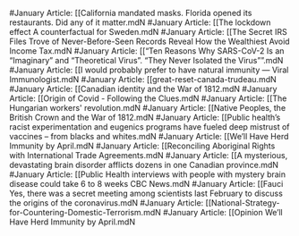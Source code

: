 #January
Article: [[California mandated masks. Florida opened its restaurants. Did any of it matter.mdN
#January
Article: [[The lockdown effect A counterfactual for Sweden.mdN
#January
Article: [[The Secret IRS Files Trove of Never-Before-Seen Records Reveal How the Wealthiest Avoid Income Tax.mdN
#January
Article: [[“Ten Reasons Why SARS-CoV-2 Is an “Imaginary” and “Theoretical Virus”. “They Never Isolated the Virus””.mdN
#January
Article: [[I would probably prefer to have natural immunity — Viral Immunologist.mdN
#January
Article: [[great-reset-canada-trudeau.mdN
#January
Article: [[Canadian identity and the War of 1812.mdN
#January
Article: [[Origin of Covid - Following the Clues.mdN
#January
Article: [[The Hungarian workers' revolution.mdN
#January
Article: [[Native Peoples, the British Crown and the War of 1812.mdN
#January
Article: [[Public health’s racist experimentation and eugenics programs have fueled deep mistrust of vaccines – from blacks and whites.mdN
#January
Article: [[We’ll Have Herd Immunity by April.mdN
#January
Article: [[Reconciling Aboriginal Rights with International Trade Agreements.mdN
#January
Article: [[A mysterious, devastating brain disorder afflicts dozens in one Canadian province.mdN
#January
Article: [[Public Health interviews with people with mystery brain disease could take 6 to 8 weeks  CBC News.mdN
#January
Article: [[Fauci Yes, there was a secret meeting among scientists last February to discuss the origins of the coronavirus.mdN
#January
Article: [[National-Strategy-for-Countering-Domestic-Terrorism.mdN
#January
Article: [[Opinion  We’ll Have Herd Immunity by April.mdN

